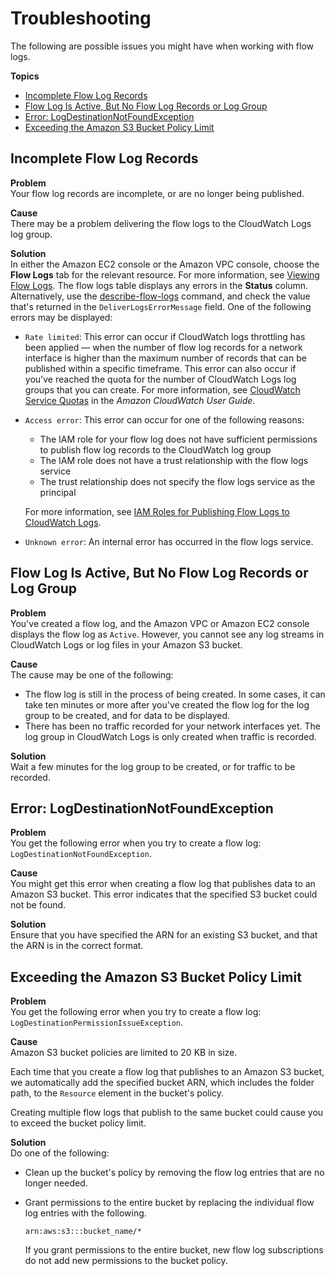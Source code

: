 # Troubleshooting<a name="flow-logs-troubleshooting"></a>

The following are possible issues you might have when working with flow logs\.

**Topics**
+ [Incomplete Flow Log Records](#flow-logs-troubleshooting-incomplete-records)
+ [Flow Log Is Active, But No Flow Log Records or Log Group](#flow-logs-troubleshooting-no-log-group)
+ [Error: LogDestinationNotFoundException](#flow-logs-troubleshooting-not-found)
+ [Exceeding the Amazon S3 Bucket Policy Limit](#flow-logs-troubleshooting-policy-limit)

## Incomplete Flow Log Records<a name="flow-logs-troubleshooting-incomplete-records"></a>

**Problem**  
Your flow log records are incomplete, or are no longer being published\.

**Cause**  
There may be a problem delivering the flow logs to the CloudWatch Logs log group\.

**Solution**  
In either the Amazon EC2 console or the Amazon VPC console, choose the **Flow Logs** tab for the relevant resource\. For more information, see [Viewing Flow Logs](working-with-flow-logs.md#view-flow-logs)\. The flow logs table displays any errors in the **Status** column\. Alternatively, use the [describe\-flow\-logs](https://docs.aws.amazon.com/cli/latest/reference/ec2/describe-flow-logs.html) command, and check the value that's returned in the `DeliverLogsErrorMessage` field\. One of the following errors may be displayed:
+ `Rate limited`: This error can occur if CloudWatch logs throttling has been applied — when the number of flow log records for a network interface is higher than the maximum number of records that can be published within a specific timeframe\. This error can also occur if you've reached the quota for the number of CloudWatch Logs log groups that you can create\. For more information, see [CloudWatch Service Quotas](https://docs.aws.amazon.com/AmazonCloudWatch/latest/DeveloperGuide/cloudwatch_limits.html) in the *Amazon CloudWatch User Guide*\.
+ `Access error`: This error can occur for one of the following reasons:
  + The IAM role for your flow log does not have sufficient permissions to publish flow log records to the CloudWatch log group
  + The IAM role does not have a trust relationship with the flow logs service
  + The trust relationship does not specify the flow logs service as the principal

  For more information, see [IAM Roles for Publishing Flow Logs to CloudWatch Logs](flow-logs-cwl.md#flow-logs-iam)\.
+ `Unknown error`: An internal error has occurred in the flow logs service\. 

## Flow Log Is Active, But No Flow Log Records or Log Group<a name="flow-logs-troubleshooting-no-log-group"></a>

**Problem**  
You've created a flow log, and the Amazon VPC or Amazon EC2 console displays the flow log as `Active`\. However, you cannot see any log streams in CloudWatch Logs or log files in your Amazon S3 bucket\. 

**Cause**  
The cause may be one of the following:
+ The flow log is still in the process of being created\. In some cases, it can take ten minutes or more after you've created the flow log for the log group to be created, and for data to be displayed\.
+ There has been no traffic recorded for your network interfaces yet\. The log group in CloudWatch Logs is only created when traffic is recorded\.

**Solution**  
Wait a few minutes for the log group to be created, or for traffic to be recorded\.

## Error: LogDestinationNotFoundException<a name="flow-logs-troubleshooting-not-found"></a>

**Problem**  
You get the following error when you try to create a flow log: `LogDestinationNotFoundException`\.

**Cause**  
You might get this error when creating a flow log that publishes data to an Amazon S3 bucket\. This error indicates that the specified S3 bucket could not be found\.

**Solution**  
Ensure that you have specified the ARN for an existing S3 bucket, and that the ARN is in the correct format\.

## Exceeding the Amazon S3 Bucket Policy Limit<a name="flow-logs-troubleshooting-policy-limit"></a>

**Problem**  
You get the following error when you try to create a flow log: `LogDestinationPermissionIssueException`\.

**Cause**  
Amazon S3 bucket policies are limited to 20 KB in size\.

Each time that you create a flow log that publishes to an Amazon S3 bucket, we automatically add the specified bucket ARN, which includes the folder path, to the `Resource` element in the bucket's policy\.

Creating multiple flow logs that publish to the same bucket could cause you to exceed the bucket policy limit\. 

**Solution**  
Do one of the following:
+ Clean up the bucket's policy by removing the flow log entries that are no longer needed\.
+ Grant permissions to the entire bucket by replacing the individual flow log entries with the following\.

  ```
  arn:aws:s3:::bucket_name/*
  ```

  If you grant permissions to the entire bucket, new flow log subscriptions do not add new permissions to the bucket policy\.